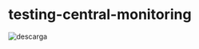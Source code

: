 # testing-central-monitoring

![descarga](https://user-images.githubusercontent.com/43141714/175077316-570019ed-4afa-4518-af33-beca808631f0.jpeg)
